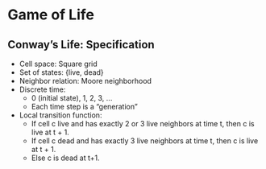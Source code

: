 # Game of Life

## Conway’s Life: Specification

- Cell space: Square grid
- Set of states: {live, dead}
- Neighbor relation: Moore neighborhood
- Discrete time:
  - 0 (initial state), 1, 2, 3, ...
  - Each time step is a “generation”
- Local transition function:
  - If cell c live and has exactly 2 or 3 live neighbors at time t,
    then c is live at t + 1.
  - If cell c dead and has exactly 3 live neighbors at time t,
    then c is live at t + 1.
  - Else c is dead at t+1.
